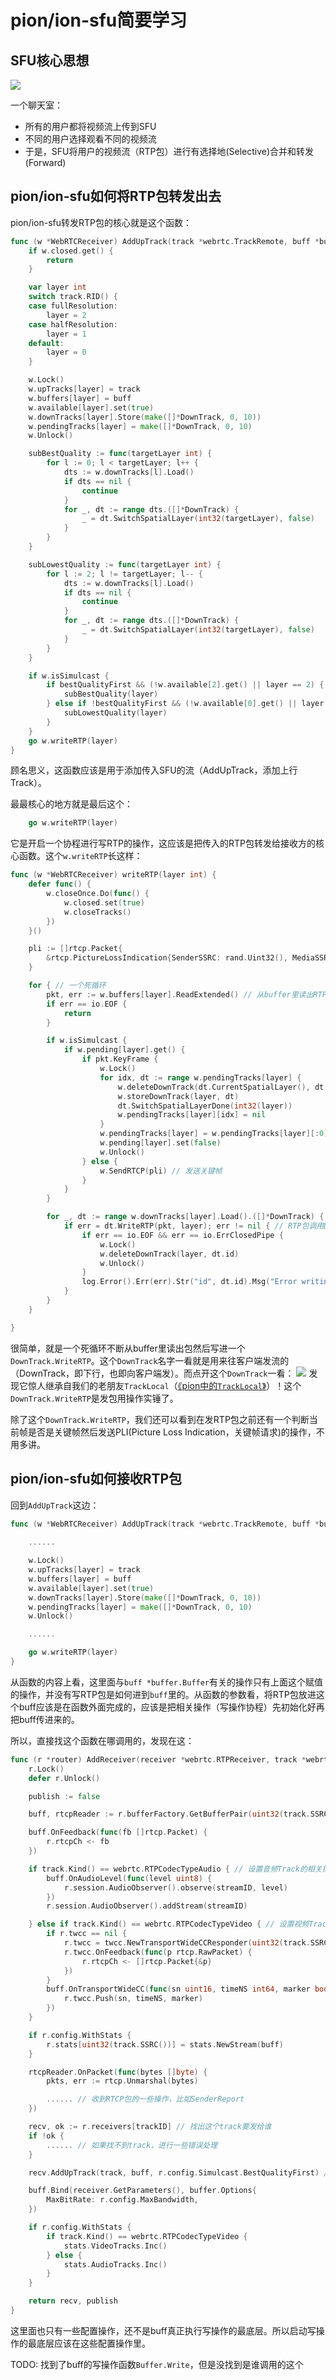 # pion/ion-sfu简要学习

## SFU核心思想

![](i/sfu.png)

一个聊天室：
* 所有的用户都将视频流上传到SFU
* 不同的用户选择观看不同的视频流
* 于是，SFU将用户的视频流（RTP包）进行有选择地(Selective)合并和转发(Forward)

## pion/ion-sfu如何将RTP包转发出去

pion/ion-sfu转发RTP包的核心就是这个函数：
```go
func (w *WebRTCReceiver) AddUpTrack(track *webrtc.TrackRemote, buff *buffer.Buffer, bestQualityFirst bool) {
	if w.closed.get() {
		return
	}

	var layer int
	switch track.RID() {
	case fullResolution:
		layer = 2
	case halfResolution:
		layer = 1
	default:
		layer = 0
	}

	w.Lock()
	w.upTracks[layer] = track
	w.buffers[layer] = buff
	w.available[layer].set(true)
	w.downTracks[layer].Store(make([]*DownTrack, 0, 10))
	w.pendingTracks[layer] = make([]*DownTrack, 0, 10)
	w.Unlock()

	subBestQuality := func(targetLayer int) {
		for l := 0; l < targetLayer; l++ {
			dts := w.downTracks[l].Load()
			if dts == nil {
				continue
			}
			for _, dt := range dts.([]*DownTrack) {
				_ = dt.SwitchSpatialLayer(int32(targetLayer), false)
			}
		}
	}

	subLowestQuality := func(targetLayer int) {
		for l := 2; l != targetLayer; l-- {
			dts := w.downTracks[l].Load()
			if dts == nil {
				continue
			}
			for _, dt := range dts.([]*DownTrack) {
				_ = dt.SwitchSpatialLayer(int32(targetLayer), false)
			}
		}
	}

	if w.isSimulcast {
		if bestQualityFirst && (!w.available[2].get() || layer == 2) {
			subBestQuality(layer)
		} else if !bestQualityFirst && (!w.available[0].get() || layer == 0) {
			subLowestQuality(layer)
		}
	}
	go w.writeRTP(layer)
}
```
顾名思义，这函数应该是用于添加传入SFU的流（AddUpTrack，添加上行Track）。

最最核心的地方就是最后这个：
```go
    go w.writeRTP(layer)
```
它是开启一个协程进行写RTP的操作，这应该是把传入的RTP包转发给接收方的核心函数。这个`w.writeRTP`长这样：
```go
func (w *WebRTCReceiver) writeRTP(layer int) {
	defer func() {
		w.closeOnce.Do(func() {
			w.closed.set(true)
			w.closeTracks()
		})
	}()

	pli := []rtcp.Packet{
		&rtcp.PictureLossIndication{SenderSSRC: rand.Uint32(), MediaSSRC: w.SSRC(layer)},
	}

	for { // 一个死循环
		pkt, err := w.buffers[layer].ReadExtended() // 从buffer里读出RTP包
		if err == io.EOF {
			return
		}

		if w.isSimulcast {
			if w.pending[layer].get() {
				if pkt.KeyFrame {
					w.Lock()
					for idx, dt := range w.pendingTracks[layer] {
						w.deleteDownTrack(dt.CurrentSpatialLayer(), dt.peerID)
						w.storeDownTrack(layer, dt)
						dt.SwitchSpatialLayerDone(int32(layer))
						w.pendingTracks[layer][idx] = nil
					}
					w.pendingTracks[layer] = w.pendingTracks[layer][:0]
					w.pending[layer].set(false)
					w.Unlock()
				} else {
					w.SendRTCP(pli) // 发送关键帧
				}
			}
		}

		for _, dt := range w.downTracks[layer].Load().([]*DownTrack) {
			if err = dt.WriteRTP(pkt, layer); err != nil { // RTP包调用DownTrack.WriteRTP，一看就是发送用的
				if err == io.EOF && err == io.ErrClosedPipe {
					w.Lock()
					w.deleteDownTrack(layer, dt.id)
					w.Unlock()
				}
				log.Error().Err(err).Str("id", dt.id).Msg("Error writing to down track")
			}
		}
	}

}
```
很简单，就是一个死循环不断从buffer里读出包然后写进一个`DownTrack.WriteRTP`。这个`DownTrack`名字一看就是用来往客户端发流的（DownTrack，即下行，也即向客户端发）。而点开这个`DownTrack`一看：
![](./i/DownTrack.png)
发现它惊人继承自我们的老朋友`TrackLocal`（[《pion中的`TrackLocal`》](./TrackLocal.md)）！这个`DownTrack.WriteRTP`是发包用操作实锤了。

除了这个`DownTrack.WriteRTP`，我们还可以看到在发RTP包之前还有一个判断当前帧是否是关键帧然后发送PLI(Picture Loss Indication，关键帧请求)的操作，不用多讲。

## pion/ion-sfu如何接收RTP包

回到`AddUpTrack`这边：
```go
func (w *WebRTCReceiver) AddUpTrack(track *webrtc.TrackRemote, buff *buffer.Buffer, bestQualityFirst bool) {
    
    ......

	w.Lock()
	w.upTracks[layer] = track
	w.buffers[layer] = buff
	w.available[layer].set(true)
	w.downTracks[layer].Store(make([]*DownTrack, 0, 10))
	w.pendingTracks[layer] = make([]*DownTrack, 0, 10)
	w.Unlock()

    ......

	go w.writeRTP(layer)
}
```
从函数的内容上看，这里面与`buff *buffer.Buffer`有关的操作只有上面这个赋值的操作，并没有写RTP包是如何进到`buff`里的。从函数的参数看，将RTP包放进这个buff应该是在函数外面完成的，应该是把相关操作（写操作协程）先初始化好再把buff传进来的。

所以，直接找这个函数在哪调用的，发现在这：
```go
func (r *router) AddReceiver(receiver *webrtc.RTPReceiver, track *webrtc.TrackRemote, trackID, streamID string) (Receiver, bool) {
	r.Lock()
	defer r.Unlock()

	publish := false

	buff, rtcpReader := r.bufferFactory.GetBufferPair(uint32(track.SSRC()))

	buff.OnFeedback(func(fb []rtcp.Packet) {
		r.rtcpCh <- fb
	})

	if track.Kind() == webrtc.RTPCodecTypeAudio { // 设置音频Track的相关操作
		buff.OnAudioLevel(func(level uint8) {
			r.session.AudioObserver().observe(streamID, level)
		})
		r.session.AudioObserver().addStream(streamID)

	} else if track.Kind() == webrtc.RTPCodecTypeVideo { // 设置视频Track和传输层拥塞控制的相关操作
		if r.twcc == nil {
			r.twcc = twcc.NewTransportWideCCResponder(uint32(track.SSRC()))
			r.twcc.OnFeedback(func(p rtcp.RawPacket) {
				r.rtcpCh <- []rtcp.Packet{&p}
			})
		}
		buff.OnTransportWideCC(func(sn uint16, timeNS int64, marker bool) {
			r.twcc.Push(sn, timeNS, marker)
		})
	}

	if r.config.WithStats {
		r.stats[uint32(track.SSRC())] = stats.NewStream(buff)
	}

	rtcpReader.OnPacket(func(bytes []byte) {
		pkts, err := rtcp.Unmarshal(bytes)

		...... // 收到RTCP包的一些操作，比如SenderReport
	})

	recv, ok := r.receivers[trackID] // 找出这个track要发给谁
	if !ok {
		...... // 如果找不到track，进行一些错误处理
	}

	recv.AddUpTrack(track, buff, r.config.Simulcast.BestQualityFirst) // AddUpTrack在此调用

	buff.Bind(receiver.GetParameters(), buffer.Options{
		MaxBitRate: r.config.MaxBandwidth,
	})

	if r.config.WithStats {
		if track.Kind() == webrtc.RTPCodecTypeVideo {
			stats.VideoTracks.Inc()
		} else {
			stats.AudioTracks.Inc()
		}
	}

	return recv, publish
}
```

这里面也只有一些配置操作，还不是buff真正执行写操作的最底层。所以启动写操作的最底层应该在这些配置操作里。

TODO: 找到了buff的写操作函数`Buffer.Write`，但是没找到是谁调用的这个
